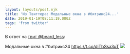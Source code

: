 ```yaml
---
layout: layouts/post.njk
title: 'Из Твиттера: Модальные окна в #битрикс24...'
date: 2019-01-19T08:11:19.000Z
tags: 'from twitter'
---
```

В ответ на [твит @beard_less](https://twitter.com/_/status/1086536327636676608):

Модальные окна в #битрикс24 https://t.co/diTbSsa3uT
  <img src="https://pbs.twimg.com/media/DxQnPwqW0AA82Yg.jpg" />
